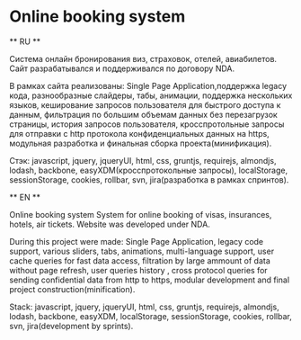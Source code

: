 Online booking system
====================

** RU **

Система онлайн бронирования виз, страховок, отелей, авиабилетов.
Сайт разрабатывался и поддерживался по договору NDA.

В рамках сайта реализованы: Single Page Application,поддержка legacy кода, разнообразные слайдеры, табы, анимации, поддержка нескольких языков, кеширование запросов пользователя для быстрого доступа к данным, фильтрация по большим объемам данных без перезагрузок страницы, история запросов пользователя, кросспротольные запросы для отправки с http протокола конфиденциальных данных на https, модульная разработка и финальная сборка проекта(минификация).

Стэк: javascript, jquery, jqueryUI, html, css, gruntjs, requirejs, almondjs, lodash, backbone, easyXDM(кросспротокольные запросы), localStorage, sessionStorage, cookies, rollbar, svn, jira(разработка в рамках спринтов).

** EN **

Online booking system
System for online booking of visas, insurances, hotels, air tickets. Website was developed under NDA.

During this project were made: Single Page Application, legacy code support, various sliders, tabs, animations, multi-language support, user cache queries  for fast data access, filtration by large ammount of data without page refresh, user queries history , cross protocol queries for sending confidential data from http to https, modular development and final project construction(minification).

Stack: javascript, jquery, jqueryUI, html, css, gruntjs, requirejs, almondjs, lodash, backbone, easyXDM, localStorage, sessionStorage, cookies, rollbar, svn, jira(development by sprints).

